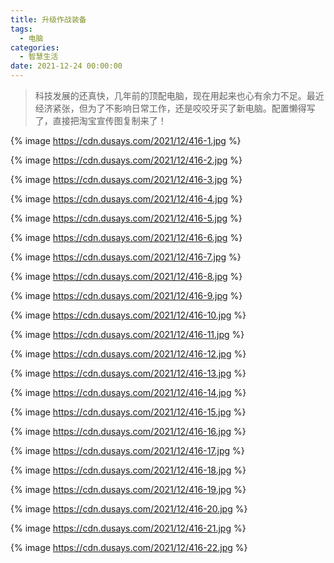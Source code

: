 ```yaml
---
title: 升级作战装备
tags:
  - 电脑
categories:
  - 智慧生活
date: 2021-12-24 00:00:00
---
```


> 科技发展的还真快，几年前的顶配电脑，现在用起来也心有余力不足。最近经济紧张，但为了不影响日常工作，还是咬咬牙买了新电脑。配置懒得写了，直接把淘宝宣传图复制来了！

<!-- more -->

{% image https://cdn.dusays.com/2021/12/416-1.jpg %}

{% image https://cdn.dusays.com/2021/12/416-2.jpg %}

{% image https://cdn.dusays.com/2021/12/416-3.jpg %}

{% image https://cdn.dusays.com/2021/12/416-4.jpg %}

{% image https://cdn.dusays.com/2021/12/416-5.jpg %}

{% image https://cdn.dusays.com/2021/12/416-6.jpg %}

{% image https://cdn.dusays.com/2021/12/416-7.jpg %}

{% image https://cdn.dusays.com/2021/12/416-8.jpg %}

{% image https://cdn.dusays.com/2021/12/416-9.jpg %}

{% image https://cdn.dusays.com/2021/12/416-10.jpg %}

{% image https://cdn.dusays.com/2021/12/416-11.jpg %}

{% image https://cdn.dusays.com/2021/12/416-12.jpg %}

{% image https://cdn.dusays.com/2021/12/416-13.jpg %}

{% image https://cdn.dusays.com/2021/12/416-14.jpg %}

{% image https://cdn.dusays.com/2021/12/416-15.jpg %}

{% image https://cdn.dusays.com/2021/12/416-16.jpg %}

{% image https://cdn.dusays.com/2021/12/416-17.jpg %}

{% image https://cdn.dusays.com/2021/12/416-18.jpg %}

{% image https://cdn.dusays.com/2021/12/416-19.jpg %}

{% image https://cdn.dusays.com/2021/12/416-20.jpg %}

{% image https://cdn.dusays.com/2021/12/416-21.jpg %}

{% image https://cdn.dusays.com/2021/12/416-22.jpg %}
